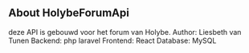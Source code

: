 ## About HolybeForumApi
deze API is gebouwd voor het forum van Holybe.
Author: Liesbeth van Tunen
Backend: php laravel
Frontend: React
Database: MySQL
